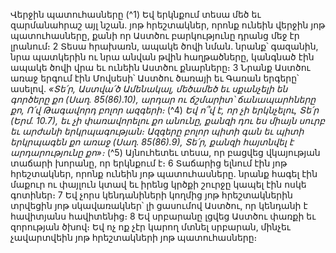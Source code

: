 
Վերջին պատուհասները
(^1) Եվ երկնքում տեսա մեծ եւ զարմանահրաշ այլ նշան. յոթ հրեշտակներ, որոնք ունեին վերջին յոթ պատուհասները,
քանի որ Աստծու բարկությունը դրանց մեջ էր լրանում։ 2 Տեսա հրախառն, ապակե ծովի նման. նրանք՝ գազանին, նրա
պատկերին ու նրա անվան թվին հաղթածները, կանգնած էին ապակե ծովի վրա եւ ունեին Աստծու քնարները։ 3 Նրանք
Աստծու առաջ երգում էին Մովսեսի՝ Աստծու ծառայի եւ Գառան երգերը՝ ասելով.
_«Տե՛ր, Աստվա՛ծ Ամենակալ,
մեծամեծ եւ սքանչելի են գործերը քո (Սաղ. 85(86).10),
արդար ու ճշմարիտ՝ ճանապարհները քո,
Ո՛վ Թագավորդ բոլոր ազգերի։_
(^4) _Եվ ո՞վ է, որ չի երկնչելու, Տե՛ր (Երմ. 10.7),
եւ չի փառավորելու քո անունը,
քանզի դու ես միայն սուրբ
եւ արժանի երկրպագության։
Ազգերը բոլոր պիտի գան
եւ պիտի երկրպագեն քո առաջ (Սաղ. 85(86).9),
Տե՛ր, քանզի հայտնվել է արդարությունը քո»։_
(^5) Այնուհետեւ տեսա, որ բացվեց վկայության տաճարի խորանը, որ երկնքում է։ 6 Տաճարից ելնում էին յոթ
հրեշտակներ, որոնք ունեին յոթ պատուհասները. նրանք հագել էին մաքուր ու փայլուն կտավ եւ իրենց կրծքի շուրջը
կապել էին ոսկե գոտիներ։ 7 Եվ չորս կենդանիների կողմից յոթ հրեշտակներին տրվեցին յոթ սկավառակներ՝ լի ցասումով
Աստծու, որ կենդանի է հավիտյանս հավիտենից։ 8 Եվ սրբարանը լցվեց Աստծու փառքի եւ զորության ծխով։ Եվ ոչ ոք չէր
կարող մտնել սրբարան, մինչեւ չավարտվեին յոթ հրեշտակների յոթ պատուհասները։
